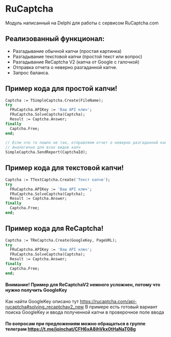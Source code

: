# RuCaptcha

Модуль написанный на Delphi для работы с сервисом RuCaptcha.com

## Реализованный функционал:
- Разгадывание обычной капчи (простая картинка)
- Разгадывание текстовой капчи (простой текст или вопрос)
- Разгадывание ReCaptcha V2 (капча от Google с галочкой)
- Отправка отчета о неверно разгаданной капче.
- Запрос баланса.

## Пример кода для простой капчи!
```pascal
Captcha := TSimpleCaptcha.Create(FileName);
try
  FRuCaptcha.APIKey := 'Ваш API ключ';
  FRuCaptcha.SolveCaptcha(Captcha);
  Result := Captcha.Answer;
finally
  Captcha.Free;
end;
  
// Если что то пошло не так, отправляем отчет о неверно разгаданной капче
// Аналогично для всех видов капч
SimpleCaptcha.SendReport(CaptchaId);
```

## Пример кода для текстовой капчи!
```pascal
Captcha := TTextCaptcha.Create('Текст капчи');
try
  FRuCaptcha.APIKey := 'Ваш API ключ';
  FRuCaptcha.SolveCaptcha(Captcha);
  Result := Captcha.Answer;
finally
  Captcha.Free;
end;
```

## Пример кода для ReCaptcha!
```pascal
Captcha := TReCaptcha.Create(GoogleKey, PageURL);
try
  FRuCaptcha.APIKey := 'Ваш API ключ';
  FRuCaptcha.SolveCaptcha(Captcha);
  Result := Captcha.Answer;
finally
  Captcha.Free;
end;
```
#### Внимание! Пример для ReCaptchaV2 немного усложнен, потому что нужно получить GoogleKey
Как найти GoogleKey описано тут https://rucaptcha.com/api-rucaptcha#solving_recaptchav2_new
В примере есть готовый вариант поиска GoogleKey и ввода полученной капчи в проверочное поле ввода

#### По вопросам при предложениям можно обращаться в группе телеграм https://t.me/joinchat/CFH6xA8ihVkx0tHaNaT08g
